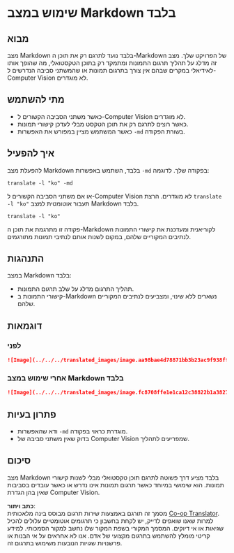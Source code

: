 <!--
CO_OP_TRANSLATOR_METADATA:
{
  "original_hash": "9b1b247a8d0f1736459e0e9ede0d9c92",
  "translation_date": "2025-06-12T11:41:38+00:00",
  "source_file": "getting_started/markdown-only-mode.md",
  "language_code": "he"
}
-->
# שימוש במצב Markdown בלבד

## מבוא  
מצב Markdown בלבד נועד לתרגם רק את תוכן ה-Markdown של הפרויקט שלך. מצב זה מדלג על תהליך תרגום התמונות ומתמקד רק בתוכן הטקסטואלי, מה שהופך אותו לאידיאלי במקרים שבהם אין צורך בתרגום תמונות או שהמשתני סביבה הנדרשים ל-Computer Vision לא מוגדרים.

## מתי להשתמש  
- כאשר משתני הסביבה הקשורים ל-Computer Vision לא מוגדרים.  
- כאשר רוצים לתרגם רק את תוכן הטקסט מבלי לעדכן קישורי תמונות.  
- כאשר המשתמש מציין במפורש את האפשרות `-md` בשורת הפקודה.

## איך להפעיל  
להפעלת מצב Markdown בלבד, השתמש באפשרות `-md` בפקודה שלך. לדוגמה:  
```
translate -l "ko" -md
```

או אם משתני הסביבה הקשורים ל-Computer Vision לא מוגדרים. הרצת `translate -l "ko"` תעבור אוטומטית למצב Markdown בלבד.

```
translate -l "ko"
```

פקודה זו מתרגמת את תוכן ה-Markdown לקוריאנית ומעדכנת את קישורי התמונות לנתיבים המקוריים שלהם, במקום לשנות אותם לנתיבי תמונות מתורגמים.

## התנהגות  
במצב Markdown בלבד:  
- תהליך התרגום מדלג על שלב תרגום התמונות.  
- קישורי התמונות ב-Markdown נשארים ללא שינוי, ומצביעים לנתיבים המקוריים שלהם.

## דוגמאות  
### לפני  
```markdown
![Image](../../../translated_images/image.aa98bae4d78871bb3b23ac9f938ff86539da4cd6fb4c52dafedc4665135c3d61.he.png)
```  
### אחרי שימוש במצב Markdown בלבד  
```markdown
![Image](../../../translated_images/image.fc8708ffe1e1ca12c38822b1a382726da4b232025d1daa8a50ab75c8635d0c4a.he.png)
```

## פתרון בעיות  
- ודא שהאפשרות `-md` מוגדרת כראוי בפקודה.  
- בדוק שאין משתני סביבה של Computer Vision שמפריעים לתהליך.

## סיכום  
מצב Markdown בלבד מציע דרך פשוטה לתרגם תוכן טקסטואלי מבלי לשנות קישורי תמונות. הוא שימושי במיוחד כאשר תרגום תמונות אינו נדרש או כאשר עובדים בסביבות שאין בהן הגדרת Computer Vision.

**כתב ויתור**:  
מסמך זה תורגם באמצעות שירות תרגום מבוסס בינה מלאכותית [Co-op Translator](https://github.com/Azure/co-op-translator). למרות שאנו שואפים לדייק, יש לקחת בחשבון כי תרגומים אוטומטיים עלולים להכיל שגיאות או אי דיוקים. המסמך המקורי בשפת המקור שלו נחשב למקור הסמכותי. למידע קריטי מומלץ להשתמש בתרגום מקצועי של אדם. אנו לא אחראים על אי הבנות או פרשנויות שגויות הנובעות משימוש בתרגום זה.